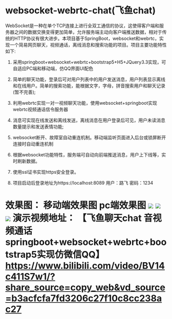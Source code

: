 # websocket-webrtc-chat(飞鱼chat)
  WebSocket是一种在单个TCP连接上进行全双工通信的协议，这使得客户端和服务器之间的数据交换变得更加简单，允许服务端主动向客户端推送数据，相对于传统的HTTP协议有很大进步。本项目基于SpringBoot，websocket和webrtc，实现一个简易网页聊天，视频通话，离线消息和搜索功能的项目。项目主要功能特性如下:

1. 采用springboot+websocket+webrtc+bootstrap5+H5+JQuery3.3实现，可自适应PC端和移动端，仿QQ界面UI配色

2. 简单的聊天功能，登录后可对用户列表中的用户发送消息，用户列表显示离线和在线用户。简单的搜索功能，能根据文字，字母，拼音搜索用户和聊天记录(暂不完善);

3. 利用webrtc实现一对一视频聊天功能，使用websocket+springboot实现webrtc视频通话信令服务器

4. 消息可实现在线发送和离线发送，离线消息在用户登录后可见，用户未读消息数量提示和发送表情功能;

5. websocket断开、故障室自动重连机制。移动端监听页面进入后台或锁屏断开连接时自动重连机制
5. 根据websocket功能特性，服务端可自动向前端推送消息，用户上下线等，实时刷新数据。
5. 使用ssl证书实现https安全登录。
5. 项目启动后登录地址为https://localhost:8089 用户：路飞 密码：1234


  效果图：
  移动端效果图
  pc端效果图
![](https://bucket-typora-kw.oss-cn-beijing.aliyuncs.com/typora-image/pc%E7%AB%AF%E4%B8%BB%E7%95%8C%E9%9D%A2.png)
![](https://bucket-typora-kw.oss-cn-beijing.aliyuncs.com/typora-image/pc%E7%AB%AF%E4%B8%BB%E7%95%8C%E9%9D%A2.png)
![](https://bucket-typora-kw.oss-cn-beijing.aliyuncs.com/typora-image/%E6%B3%A8%E5%86%8C.png)
演示视频地址：
【飞鱼聊天chat 音视频通话 springboot+websocket+webrtc+bootstrap5实现仿微信QQ】 https://www.bilibili.com/video/BV14c411S7w1/?share_source=copy_web&vd_source=b3acfcfa7fd3206c27f10c8cc238ac27
=======






